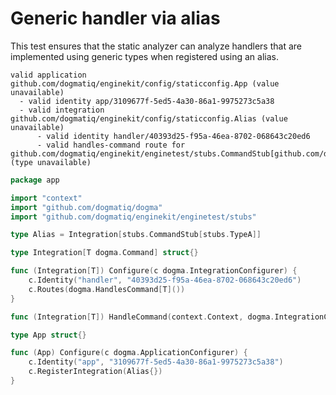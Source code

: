 # Generic handler via alias

This test ensures that the static analyzer can analyze handlers that are
implemented using generic types when registered using an alias.

```au:output au:group=matrix
valid application github.com/dogmatiq/enginekit/config/staticconfig.App (value unavailable)
  - valid identity app/3109677f-5ed5-4a30-86a1-9975273c5a38
  - valid integration github.com/dogmatiq/enginekit/config/staticconfig.Alias (value unavailable)
      - valid identity handler/40393d25-f95a-46ea-8702-068643c20ed6
      - valid handles-command route for github.com/dogmatiq/enginekit/enginetest/stubs.CommandStub[github.com/dogmatiq/enginekit/enginetest/stubs.TypeA] (type unavailable)
```

```go au:input au:group=matrix
package app

import "context"
import "github.com/dogmatiq/dogma"
import "github.com/dogmatiq/enginekit/enginetest/stubs"

type Alias = Integration[stubs.CommandStub[stubs.TypeA]]

type Integration[T dogma.Command] struct{}

func (Integration[T]) Configure(c dogma.IntegrationConfigurer) {
    c.Identity("handler", "40393d25-f95a-46ea-8702-068643c20ed6")
    c.Routes(dogma.HandlesCommand[T]())
}

func (Integration[T]) HandleCommand(context.Context, dogma.IntegrationCommandScope, dogma.Command) error { return nil }

type App struct{}

func (App) Configure(c dogma.ApplicationConfigurer) {
    c.Identity("app", "3109677f-5ed5-4a30-86a1-9975273c5a38")
    c.RegisterIntegration(Alias{})
}
```
